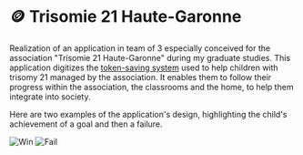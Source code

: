 # 🪙 Trisomie 21 Haute-Garonne

Realization of an application in team of 3 especially conceived for the association "Trisomie 21 Haute-Garonne" during my graduate studies.
This application digitizes the [token-saving system](https://en.wikipedia.org/wiki/Token_economy) used to help children with trisomy 21 managed by the association. It enables them to follow their progress within the association, the classrooms and the home, to help them integrate into society.

Here are two examples of the application's design, highlighting the child's achievement of a goal and then a failure.

![Win](https://github.com/Fidji32/Trisomie_21_Haute_Garonne/blob/master/images/win.png)
![Fail](https://github.com/Fidji32/Trisomie_21_Haute_Garonne/blob/master/images/fail.png)
